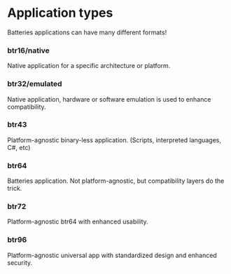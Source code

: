 # Application types
Batteries applications can have many different formats!
### btr16/native
Native application for a specific architecture or platform.
### btr32/emulated
Native application, hardware or software emulation is used to enhance compatibility.
### btr43
Platform-agnostic binary-less application.
(Scripts, interpreted languages, C#, etc)
### btr64
Batteries application. Not platform-agnostic, but compatibility layers do the trick.
### btr72
Platform-agnostic btr64 with enhanced usability.
### btr96
Platform-agnostic universal app with standardized design and enhanced security.
